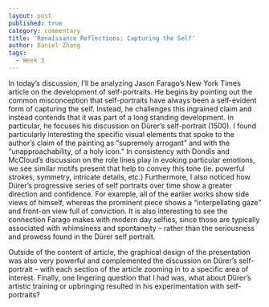 ```yaml
---
layout: post
published: true
category: commentary
title: 'Renaissance Reflections: Capturing the Self'
author: Daniel Zhang
tags:
  - Week 3
---
```

In today’s discussion, I’ll be analyzing Jason Farago’s New York Times article on the development of self-portraits. He begins by pointing out the common misconception that self-portraits have always been a self-evident form of capturing the self. Instead, he challenges this ingrained claim and instead contends that it was part of a long standing development. In particular, he focuses his discussion on Dürer’s self-portrait (1500). I found particularly interesting the specific visual elements that spoke to the author’s claim of the painting as “supremely arrogant” and with the “unapproachability, of a holy icon.” In consistency with Dondis and McCloud’s discussion on the role lines play in evoking particular emotions, we see similar motifs present that help to convey this tone (ie. powerful strokes, symmetry, intricate details, etc.) Furthermore, I also noticed how Dürer’s progressive series of self portraits over time show a greater direction and confidence. For example, all of the earlier works show side views of himself, whereas the prominent piece shows a “interpellating gaze” and front-on view full of conviction. It is also interesting to see the connection Farago makes with modern day selfies, since those are typically associated with whimsiness and spontaneity – rather than the seriousness and prowess found in the Dürer self portrait.

Outside of the content of article, the graphical design of the presentation was also very powerful and complemented the discussion on Dürer’s self-portrait – with each section of the article zooming in to a specific area of interest. Finally, one lingering question that I had was, what about Dürer’s artistic training or upbringing resulted in his experimentation with self-portraits?